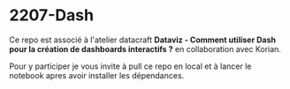 # 2207-Dash

Ce repo est associé à l'atelier datacraft **Dataviz - Comment utiliser Dash pour la création de dashboards interactifs ?** en collaboration avec Korian. 

Pour y participer je vous invite à pull ce repo en local et à lancer le notebook apres avoir installer les dépendances. 
